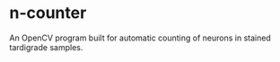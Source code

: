 # n-counter
An OpenCV program built for automatic counting of neurons in stained tardigrade samples.
